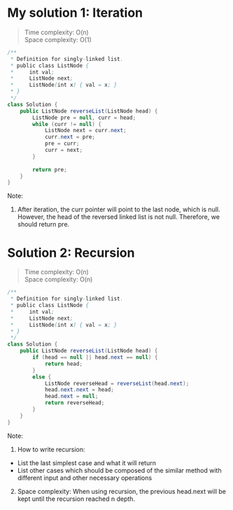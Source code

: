 # My solution 1: Iteration
> Time complexity: O(n) <br> Space complexity: O(1)
```Java
/**
 * Definition for singly-linked list.
 * public class ListNode {
 *     int val;
 *     ListNode next;
 *     ListNode(int x) { val = x; }
 * }
 */
class Solution {
    public ListNode reverseList(ListNode head) {
        ListNode pre = null, curr = head;
        while (curr != null) {
            ListNode next = curr.next;
            curr.next = pre;
            pre = curr;
            curr = next;
        }
        
        return pre;
    }
}
```
Note:
1. After iteration, the curr pointer will point to the last node, which is null. However, the head of the reversed linked list is not null. Therefore, we should return pre.
# Solution 2: Recursion
> Time complexity: O(n) <br> Space complexity: O(n)
``` Java
/**
 * Definition for singly-linked list.
 * public class ListNode {
 *     int val;
 *     ListNode next;
 *     ListNode(int x) { val = x; }
 * }
 */
class Solution {
    public ListNode reverseList(ListNode head) {
        if (head == null || head.next == null) {
            return head;
        }
        else {
            ListNode reverseHead = reverseList(head.next);
            head.next.next = head;
            head.next = null;
            return reverseHead;
        }
    }
}
```
Note:
1. How to write recursion: 
- List the last simplest case and what it will return
- List other cases which should be composed of the similar method with different input and other necessary operations
2. Space complexity: When using recursion, the previous head.next will be kept until the recursion reached n depth.
